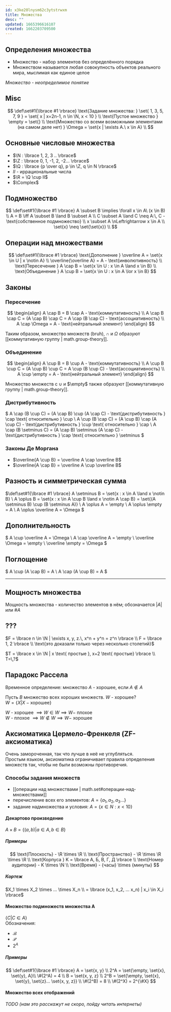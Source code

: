 ```yaml
---
id: x3ke20lnysm62c3ytstrwxm
title: Множества
desc: ""
updated: 1665396616107
created: 1662203709500
---
```


## Определения множества

- Множество - набор элементов без определённого порядка
- Множеством называется любая совокупность объектов реального мира, мыслимая как единое целое

_Множество - неопределимое понятие_

## Misc

$$
\def\set#1{\lbrace #1 \rbrace}
\text{Задание множества: } \set{ 1, 3, 5, 7, 9 } = \set{ x | x=2n-1, n \in \N, x < 10 } \\
\text{Пустое множество } \empty = \set{} \\
\text{Множество со всеми возможными элементами (на самом деле нет) } \Omega = \set{x | \exists A.\ x \in A} \\
$$

## Основные числовые множества

- $\N : \lbrace 1, 2, 3 .. \rbrace$
- $\Z : \lbrace 0, 1, -1, 2, -2... \rbrace$
- $\Q : \lbrace {p \over q}, p \in \Z, q \in N \rbrace$
- $II$ - иррациональные числа
- $\R = \Q \cup II$
- $\Complex$

## Подмножество

$$
\def\set#1{\lbrace #1 \rbrace}
A \subset B \implies \forall x \in A\ (x \in B) \\
A = B \iff A \subset B \land B \subset A \\
C \subset A \land C \neq A:\, C - \text{собственное подмножество} \\
x \subset A \nLeftrightarrow x \in A \\
\set{x} \neq \set{\set{x}} \\
$$

## Операции над множествами

$$
\def\set#1{\lbrace #1 \rbrace}
\text{Дополнение } \overline A = \set{x \in U | x \notin A} \\
\overline{\overline A} = A - \text{инволютивность} \\
\text{Пересечение } A \cap B = \set{x \in U : x \in A \land x \in B} \\
\text{Объединение } A \cup B = \set{x \in U : x \in A \lor x \in B}
$$

## Законы

### Пересечение

$$
\begin{align}
A \cap B = B \cap A - \text{коммутативность} \\
A \cap B \cap C = (A \cap B) \cap C = A \cap (B \cap C) - \text{ассоциативность} \\
A \cap \Omega = A - \text{нейтральный элемент}
\end{align}
$$

Таким образом, множество множеств (bruh), $\cap$ и $\Omega$ образуют [[коммутативную группу | math.group-theory]].

### Объединение

$$
\begin{align}
A \cup B = B \cup A - \text{коммутативность} \\
A \cup B \cup C = (A \cup B) \cup C = A \cup (B \cup C) - \text{ассоциативность} \\
A \cup \empty = A - \text{нейтральный элемент}
\end{align}
$$

Множество множеств с $\cup$ и $\empty$ также образуют [[коммутативную группу | math.group-theory]].

### Дистрибутивность

$
A \cap (B \cup C) = (A \cap B) \cup (A \cap C) - \text{дистрибутивность } \cap \text{ относительно } \cup \\
A \cup (B \cap C) = (A \cup B) \cap (A \cup C) - \text{дистрибутивность } \cup \text{ относительно } \cap \\
A \cap (B \setminus C) = (A \cap B) \setminus (A \cap C) - \text{дистрибутивность } \cap \text{ относительно } \setminus
$

### Законы Де Моргана
* $\overline{A \cup B} = \overline A \cap \overline B$
* $\overline{A \cap B} = \overline A \cup \overline B$

## Разность и симметрическая сумма

$\def\set#1{\lbrace #1 \rbrace}
A \setminus B = \set{x : x \in A \land x \notin B} \\
A \oplus B = \set{x : x \in A \cup B \land x \notin A \cap B} = \set{(A \setminus B) \cup (B \setminus A)} \\
A \oplus A = \empty \\
A \oplus \empty = A \\
A \oplus \overline A = \Omega
$

## Дополнительность

$
A \cup \overline A = \Omega \\
A \cap \overline A = \empty \\
\overline \Omega = \empty \\
\overline \empty = \Omega
$

## Поглощение

$
A \cup (A \cap B) = A \\
A \cap (A \cup B) = A
$

---

## Мощность множества

Moщность множества - количество элементов в нём; обозначается $|A|$ или $\#A$

## ???

$F = \lbrace n \in \N | \exists x, y, z.\, x^n + y^n = z^n \rbrace \\
F = \lbrace 1, 2 \rbrace \\
  \text{это доказали только через несколько столетий}$

$T = \lbrace x \in \N | x \text{ простые }, x+2 \text{ простые} \rbrace \\
T=\,?$

## Парадокс Рассела

Временное определение: множество $A$ - хорошее, если $A \notin A$

Пусть $В$ множество всех хороших множеств. $W$ - хорошее?  
$W = \lbrace X | X - \text{хорошее} \rbrace$

$W$ - хорошее $\implies W \in W \implies W -$ плохое  
$W$ - плохое $\implies W \notin W \implies W -$ хорошее

## Аксиоматика Цермело-Френкеля (ZF-аксиоматика)

Очень замороченная, так что лучше в неё не углубляться.  
Простым языком, аксиоматика ограничивает правила определения множеств так, чтобы не были возможны противоречия.

### Способы задания множеств

- [[операции над множествами | math.set#операции-над-множествами]]
- перечисление всех его элементов: $A=\lbrace a_1, a_2, a_3... \rbrace$
- задание надмножества и условия: $A=\lbrace x \in N : x < 10 \rbrace$

#### Декартово произведение

$A \times B = \lbrace (a, b) | a \in A,\, b \in B \rbrace$

##### Примеры

$$
\text{Плоскость} - \R \times \R \\
\text{Пространство} - \R \times \R \times \R \\
\text{Корпуса } K = \lbrace А, Б, В, Г, Д \rbrace \\
\text{Номер аудитории} - K \times \N \\
\text{Время} - {часы} \times {минуты}
$$

##### Кортеж

$X_1 \times X_2 \times ... \times X_n \\
= \lbrace (x_1, x_2, ... x_n) | x_i \in X_i \rbrace$

#### Множество подмножеств множества A

$\lbrace C | C \in A \rbrace$  
Обозначения:

- $\mathcal B$
- $\mathcal P$
- $2^A$

##### Примеры

$$
\def\set#1{\lbrace #1 \rbrace}
A = \set{x, y} \\
2^A = \set{\empty, \set{x}, \set{y}, A}\\
\#(2^A) = 4 \\
B = \set{x, y, z} \\
2^B = \set{\empty, \set{x}, \set{y}, \set{z}... \set{x, y, z}} \\
\#(2^B) = 8 \\
\#(2^X) = 2^{\#X}
$$

#### Множество всех отображений

_TODO (нам это расскажут не скоро, пойду читать интернеты)_
